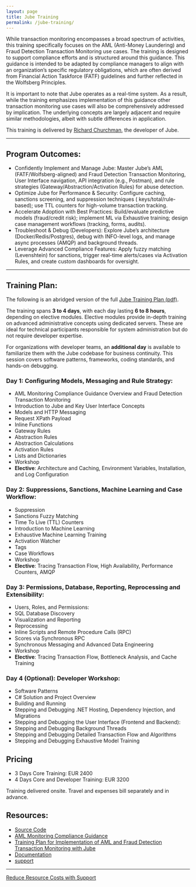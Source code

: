 ```yaml
---
layout: page
title: Jube Training
permalink: /jube-training/
---
```


While transaction monitoring encompasses a broad spectrum of activities, this training specifically focuses on
the AML (Anti-Money Laundering) and Fraud Detection Transaction Monitoring use cases. The training is designed to support compliance efforts
and is
structured around this guidance. This guidance is intended to be adapted by compliance managers to align with an
organization’s specific regulatory obligations, which are often derived from Financial Action Taskforce (FATF)
guidelines and further reflected in the Wolfsberg Principles.

It is important to note that Jube operates as a real-time system. As a result, while the training emphasizes
implementation of this guidance other transaction monitoring use cases will also be comprehensively addressed by
implication. The underlying concepts are largely adjacent and require similar methodologies, albeit with subtle
differences in application.

This training is delivered by [Richard Churchman](https://www.churchman.io), the developer of Jube.

---

## **Program Outcomes:**

* Confidently Implement and Manage Jube: Master Jube’s AML (FATF/Wolfsberg-aligned) and Fraud Detection Transaction
  Monitoring, User Interface navigation, API integration (e.g., Postman), and rule strategies (Gateway/Abstraction/Activation Rules) for abuse
  detection.
* Optimize Jube for Performance & Security: Configure caching, sanctions screening, and suppression techniques (
  keys/total/rule-based); use TTL counters for high-volume transaction tracking.
* Accelerate Adoption with Best Practices: Build/evaluate predictive models (fraud/credit risk); implement ML via
  Exhaustive training; design case management workflows (tracking, forms, audits).
* Troubleshoot & Debug (Developers): Explore Jube’s architecture (Docker/Redis/Postgres), debug with INFO-level logs,
  and manage async processes (AMQP) and background threads.
* Leverage Advanced Compliance Features: Apply fuzzy matching (Levenshtein) for sanctions, trigger real-time
  alerts/cases via Activation Rules, and create custom dashboards for oversight.

---

## **Training Plan**:

The following is an abridged version of the
full [Jube Training Plan (pdf)](https://jube.io/JubeTrainingPlan.pdf).

The training spans **3 to 4 days**, with each day lasting **6 to 8 hours**, depending on elective modules.
Elective
modules provide in-depth training on advanced administrative concepts using dedicated servers. These are ideal
for technical participants responsible for system administration but do not require developer expertise.

For organizations with developer teams, an **additional day** is available to familiarize them with the Jube codebase
for business continuity. This session covers software patterns, frameworks, coding standards, and hands-on debugging.

### **Day 1: Configuring Models, Messaging and Rule Strategy:**

- AML Monitoring Compliance Guidance Overview and Fraud Detection Transaction Monitoring
- Introduction to Jube and Key User Interface Concepts
- Models and HTTP Messaging
- Request XPath Payload
- Inline Functions
- Gateway Rules
- Abstraction Rules
- Abstraction Calculations
- Activation Rules
- Lists and Dictionaries
- Workshop
- **Elective**: Architecture and Caching, Environment Variables, Installation, and Log Configuration

### **Day 2: Suppressions, Sanctions, Machine Learning and Case Workflow:**

- Suppression
- Sanctions Fuzzy Matching
- Time To Live (TTL) Counters
- Introduction to Machine Learning
- Exhaustive Machine Learning Training
- Activation Watcher
- Tags
- Case Workflows
- Workshop
- **Elective**: Tracing Transaction Flow, High Availability, Performance Counters, AMQP

### **Day 3: Permissions, Database, Reporting, Reprocessing and Extensibility:**

- Users, Roles, and Permissions:
- SQL Database Discovery
- Visualization and Reporting
- Reprocessing
- Inline Scripts and Remote Procedure Calls (RPC)
- Scores via Synchronous RPC
- Synchronous Messaging and Advanced Data Engineering
- Workshop
- **Elective**: Tracing Transaction Flow, Bottleneck Analysis, and Cache Training

### **Day 4 (Optional): Developer Workshop:**

- Software Patterns
- C# Solution and Project Overview
- Building and Running
- Stepping and Debugging .NET Hosting, Dependency Injection, and Migrations
- Stepping and Debugging the User Interface (Frontend and Backend):
- Stepping and Debugging Background Threads
- Stepping and Debugging Detailed Transaction Flow and Algorithms
- Stepping and Debugging Exhaustive Model Training

## **Pricing**
* 3 Days Core Training: EUR 2400
* 4 Days Core and Developer Training: EUR 3200

Training delivered onsite.  Travel and expenses bill separately and in advance.

## **Resources:**

* [Source Code]()
* [AML Monitoring Compliance Guidance](https://jube.io/JubeAMLMonitoringComplianceGuidance.pdf)
* [Training Plan for Implementation of AML and Fraud Detection Transaction Monitoring with Jube](/JubeTrainingPlan.pdf)
* [Documentation](https://jube-home.github.io/aml-fraud-transaction-monitoring/)
* [support](/jube-support)

---

<div class="hero__subscribe">
  <a href="/jube-support" class="button button--primary section-button">Reduce Resource Costs with Support</a>
</div>